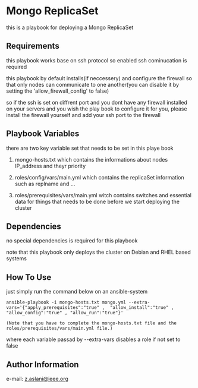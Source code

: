 Mongo ReplicaSet
=========

this is a playbook for deploying a Mongo ReplicaSet

Requirements
------------

this playbook works base on ssh protocol so enabled ssh cominucation is required

this playbook by default installs(if neccessery) and configure the firewall so that only nodes can communicate to one another(you can disable it by setting the 'allow_firewall_config' to false)

so if the ssh is set on diffrent port and you dont have any firewall installed on your servers and you wish the play book to configure it for you, please install the firewall yourself and add your ssh port to the firewall

Playbook Variables
--------------

there are two key variable set that needs to be set in this playe book

1) mongo-hosts.txt which contains the informations about nodes IP_address and theyr priority

2) roles/config/vars/main.yml which contains the replicaSet information such as replname and ...

3) roles/prerequisites/vars/main.yml witch contains switches and essential data for things that needs to be done before we start deploying the cluster

Dependencies
------------

no special dependencies is required for this playbook

note that this playbook only deploys the cluster on Debian and RHEL based systems

How To Use
----------------

just simply run the command below on an ansible-system
```
ansible-playbook -i mongo-hosts.txt mongo.yml --extra-vars='{"apply_prerequisites":"true" ,  "allow_install":"true" , "allow_config":"true" , "allow_run":"true"}'

(Note that you have to complete the mongo-hosts.txt file and the roles/prerequisites/vars/main.yml file.)
```
where each variable passad by --extra-vars disables a role if not set to false

Author Information
------------------

e-mail: z.aslani@ieee.org

